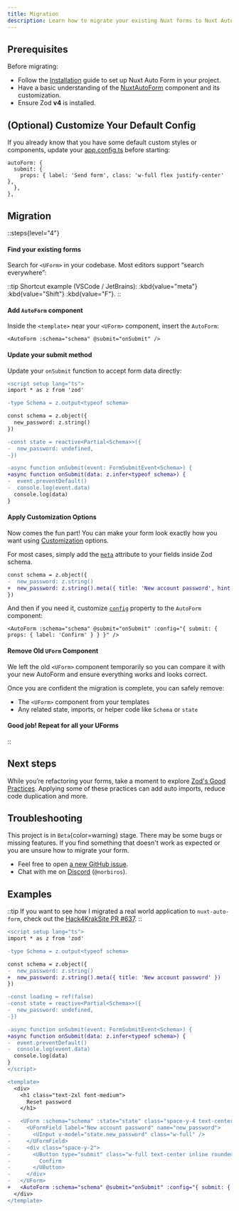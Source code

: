 ```yaml
---
title: Migration
description: Learn how to migrate your existing Nuxt forms to Nuxt Auto Form.
---
```


## Prerequisites

Before migrating:
- Follow the [Installation](/getting-started/installation) guide to set up Nuxt Auto Form in your project.
- Have a basic understanding of the [NuxtAutoForm](/components/form) component and its customization.
- Ensure Zod **v4** is installed.

## (Optional) Customize Your Default Config

If you already know that you have some default custom styles or components, update your [app.config.ts](/customization/config) before starting:

```ts-type
autoForm: {
  submit: {
    props: { label: 'Send form', class: 'w-full flex justify-center' },
  },
},
```

## Migration

::steps{level="4"}

#### Find your existing forms

Search for `<UForm>` in your codebase. Most editors support “search everywhere”:

::tip
Shortcut example (VSCode / JetBrains): :kbd{value="meta"} :kbd{value="Shift"} :kbd{value="F"}.
::

#### Add `AutoForm` component

Inside the `<template>` near your `<UForm>` component, insert the `AutoForm`:

```vue
<AutoForm :schema="schema" @submit="onSubmit" />
```

#### Update your submit method

Update your `onSubmit` function to accept form data directly:

```diff
<script setup lang="ts">
import * as z from 'zod'

-type Schema = z.output<typeof schema>

const schema = z.object({
  new_password: z.string()
})

-const state = reactive<Partial<Schema>>({
-  new_password: undefined,
-})

-async function onSubmit(event: FormSubmitEvent<Schema>) {
+async function onSubmit(data: z.infer<typeof schema>) {
-  event.preventDefault()
-  console.log(event.data)
  console.log(data)
}
```

#### Apply Customization Options

Now comes the fun part! You can make your form look exactly how you want using [Customization](/components/form#customization) options.

For most cases, simply add the [`meta`](/customization/fields) attribute to your fields inside Zod schema.

```diff
const schema = z.object({
-  new_password: z.string()
+  new_password: z.string().meta({ title: 'New account password', hint: 'Use at least 8 characters' })
})
```

And then if you need it, customize [`config`](/customization/config) property to the `AutoForm` component:

```vue
<AutoForm :schema="schema" @submit="onSubmit" :config="{ submit: { props: { label: 'Confirm' } } }" />
```

#### Remove Old `UForm` Component

We left the old `<UForm>` component temporarily so you can compare it with your new AutoForm and ensure everything works and looks correct.

Once you are confident the migration is complete, you can safely remove:
- The `<UForm>` component from your templates
- Any related state, imports, or helper code like `Schema` or `state`

#### Good job! Repeat for all your UForms

::

## Next steps

While you’re refactoring your forms, take a moment to explore [Zod's Good Practices](/good-practises/zod).
Applying some of these practices can add auto imports, reduce code duplication and more.

## Troubleshooting

This project is in `Beta`{color=warning} stage. There may be some bugs or missing features.
If you find something that doesn't work as expected or you are unsure how to migrate your form.

- Feel free to open [a new GitHub issue](https://github.com/Norbiros/nuxt-auto-form/issues/new/choose).
- Chat with me on [Discord](https://discord.com/users/770620808644919307) (`@norbiros`).

## Examples

::tip
If you want to see how I migrated a real world application to `nuxt-auto-form`, check out the [Hack4KrakSite PR #637](https://github.com/Hack4Krak/Hack4KrakSite/pull/637/commits/2e5e89bdfab8a7a4369b796807fc84e031ffc3c6).
::

```diff
<script setup lang="ts">
import * as z from 'zod'

-type Schema = z.output<typeof schema>

const schema = z.object({
-  new_password: z.string()
+  new_password: z.string().meta({ title: 'New account password' })
})

-const loading = ref(false)
-const state = reactive<Partial<Schema>>({
-  new_password: undefined,
-})

-async function onSubmit(event: FormSubmitEvent<Schema>) {
+async function onSubmit(data: z.infer<typeof schema>) {
-  event.preventDefault()
-  console.log(event.data)
  console.log(data)
}
</script>

<template>
  <div>
    <h1 class="text-2xl font-medium">
      Reset password
    </h1>

-   <UForm :schema="schema" :state="state" class="space-y-4 text-center" @submit="onSubmit">
-     <UFormField label="New account password" name="new_password">
-       <UInput v-model="state.new_password" class="w-full" />
-     </UFormField>
-     <div class="space-y-2">
-       <UButton type="submit" class="w-full text-center inline rounded-3xl py-2 bg-neutral-300">
-         Confirm
-       </UButton>
-     </div>
-   </UForm>
+   <AutoForm :schema="schema" @submit="onSubmit" :config="{ submit: { props: { label: 'Confirm' } } }" />
  </div>
</template>
```

